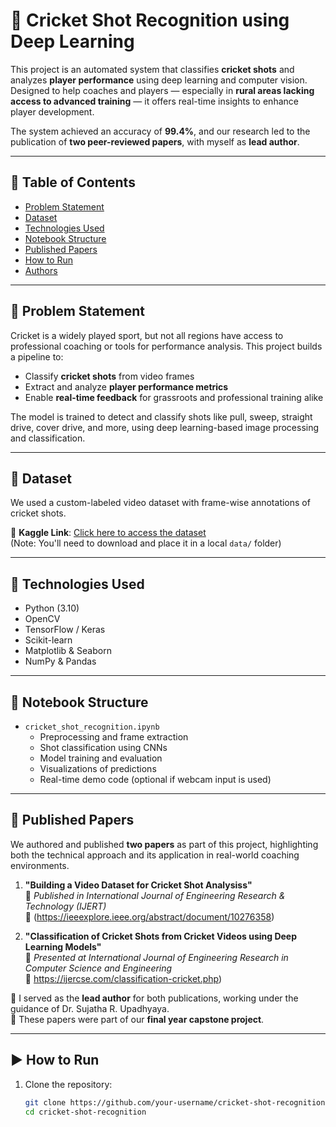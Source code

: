 # 🏏 Cricket Shot Recognition using Deep Learning

This project is an automated system that classifies **cricket shots** and analyzes **player performance** using deep learning and computer vision. Designed to help coaches and players — especially in **rural areas lacking access to advanced training** — it offers real-time insights to enhance player development.

The system achieved an accuracy of **99.4%**, and our research led to the publication of **two peer-reviewed papers**, with myself as **lead author**.

---

## 📄 Table of Contents

- [Problem Statement](#problem-statement)
- [Dataset](#dataset)
- [Technologies Used](#technologies-used)
- [Notebook Structure](#notebook-structure)
- [Published Papers](#published-papers)
- [How to Run](#how-to-run)
- [Authors](#authors)

---

## 🎯 Problem Statement

Cricket is a widely played sport, but not all regions have access to professional coaching or tools for performance analysis. This project builds a pipeline to:

- Classify **cricket shots** from video frames  
- Extract and analyze **player performance metrics**  
- Enable **real-time feedback** for grassroots and professional training alike

The model is trained to detect and classify shots like pull, sweep, straight drive, cover drive, and more, using deep learning-based image processing and classification.

---

## 📂 Dataset

We used a custom-labeled video dataset with frame-wise annotations of cricket shots.

🔗 **Kaggle Link**: [Click here to access the dataset](https://www.kaggle.com/datasets/taarunsridhar/cricket-shots-ipl-2023)  
(Note: You'll need to download and place it in a local `data/` folder)

---

## 🧠 Technologies Used

- Python (3.10)
- OpenCV
- TensorFlow / Keras
- Scikit-learn
- Matplotlib & Seaborn
- NumPy & Pandas

---

## 📘 Notebook Structure

- `cricket_shot_recognition.ipynb`
  - Preprocessing and frame extraction
  - Shot classification using CNNs
  - Model training and evaluation
  - Visualizations of predictions
  - Real-time demo code (optional if webcam input is used)

---

## 📝 Published Papers

We authored and published **two papers** as part of this project, highlighting both the technical approach and its application in real-world coaching environments.

1. **"Building a Video Dataset for Cricket Shot Analysiss"**  
   📍 *Published in International Journal of Engineering Research & Technology (IJERT)*  
   📝 (https://ieeexplore.ieee.org/abstract/document/10276358)

2. **"Classification of Cricket Shots from Cricket Videos using Deep Learning Models"**  
   📍 *Presented at International Journal of Engineering Research in Computer Science and Engineering*  
   📝 https://ijercse.com/classification-cricket.php)

🔹 I served as the **lead author** for both publications, working under the guidance of Dr. Sujatha R. Upadhyaya.  
🔹 These papers were part of our **final year capstone project**.

---

## ▶️ How to Run

1. Clone the repository:
   ```bash
   git clone https://github.com/your-username/cricket-shot-recognition.git
   cd cricket-shot-recognition
